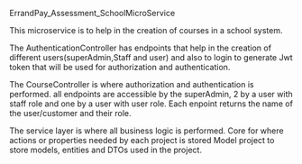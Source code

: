 ErrandPay_Assessment_SchoolMicroService

This microservice is to help in the creation of courses in a school system.

The AuthenticationController has endpoints that help in the creation of different users(superAdmin,Staff and user) and also to login to generate Jwt token that will be used for authorization and authentication.

The CourseController is where authorization and authentication is performed. all endpoints are accessible by the superAdmin, 2 by a user with staff role and one by a user with user role.
Each enpoint returns the name of the user/customer and their role.

The service layer is where all business logic is performed.
Core for where actions or properties needed by each project is stored
Model project to store models, entities and DTOs used in the project.

